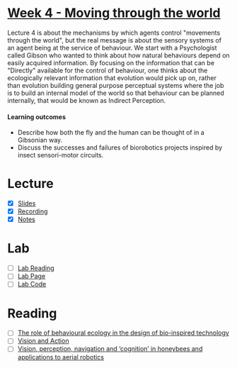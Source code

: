 # [Week 4 - Moving through the world](https://canvas.sussex.ac.uk/courses/34991/pages/week-4-moving-through-the-world?module_item_id=1509128)
Lecture 4 is about the mechanisms by which agents control "movements through the world", but the real message is about the sensory systems of an agent being at the service of behaviour. We start with a Psychologist called Gibson who wanted to think about how natural behaviours depend on easily acquired information. By focusing on the information that can be "Directly" available for the control of behaviour, one thinks about the ecologically relevant information that evolution would pick up on, rather than evolution building general purpose perceptual systems where the job is to build an internal model of the world so that behaviour can be planned internally, that would be known as Indirect Perception. 

#### Learning outcomes 
- Describe how both the fly and the human can be thought of in a Gibsonian way. 
- Discuss the successes and failures of biorobotics projects inspired by insect sensori-motor circuits. 

# Lecture 
- [x] [Slides](https://github.com/LukeBirkett/study-planner/blob/main/826G5_Intelligence_in_Animals_and_Machines/weeks/week_4/files/lec4_moving_through.pdf)
- [x] [Recording]()
- [x] [Notes](https://github.com/LukeBirkett/study-planner/blob/main/826G5_Intelligence_in_Animals_and_Machines/weeks/week_4/files/lectures_notes.md)

# Lab
- [ ] [Lab Reading](https://github.com/LukeBirkett/study-planner/blob/main/826G5_Intelligence_in_Animals_and_Machines/weeks/week_4/lab/EMDs.pdf)
- [ ] [Lab Page](https://canvas.sussex.ac.uk/courses/34991/pages/lab-2-elementary-motion-detection)
- [ ] [Lab Code](https://github.com/LukeBirkett/study-planner/tree/main/826G5_Intelligence_in_Animals_and_Machines/weeks/labs/IAM_Sussex_labs/lab2)

# Reading
- [ ] [The role of behavioural ecology in the design of bio-inspired technology](https://github.com/LukeBirkett/study-planner/blob/main/826G5_Intelligence_in_Animals_and_Machines/weeks/week_4/files/role_of_behavioural_ecology.pdf)
- [ ] [Vision and Action](https://github.com/LukeBirkett/study-planner/blob/main/826G5_Intelligence_in_Animals_and_Machines/weeks/week_4/files/vision_and_action.pdf)
- [ ] [Vision, perception, navigation and ‘cognition’ in honeybees and applications to aerial robotics](https://github.com/LukeBirkett/study-planner/blob/main/826G5_Intelligence_in_Animals_and_Machines/weeks/week_4/files/vision_perception_navigation.pdf)

